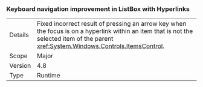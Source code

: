 ### Keyboard navigation improvement in ListBox with Hyperlinks

|   |   |
|---|---|
|Details|Fixed incorrect result of pressing an arrow key when the focus is on a hyperlink within an item that is not the selected item of the parent <xref:System.Windows.Controls.ItemsControl>.|
|Scope|Major|
|Version|4.8|
|Type|Runtime|
